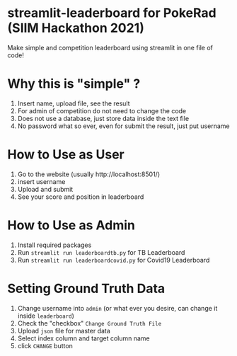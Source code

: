 # streamlit-leaderboard for PokeRad (SIIM Hackathon 2021)
Make simple and competition leaderboard using streamlit in one file of code!

# Why this is "simple" ?
1. Insert name, upload file, see the result
2. For admin of competition do not need to change the code
3. Does not use a database, just store data inside the text file
4. No password what so ever, even for submit the result, just put username

# How to Use as User
1. Go to the website (usually http://localhost:8501/)
2. insert username
3. Upload and submit
4. See your score and position in leaderboard

# How to Use as Admin
1. Install required packages
2. Run `streamlit run leaderboardtb.py`  for TB Leaderboard
3. Run `streamlit run leaderboardcovid.py`  for Covid19 Leaderboard

# Setting Ground Truth Data
1. Change username into `admin` (or what ever you desire, can change it inside `leaderboard`)
2. Check the "checkbox" `Change Ground Truth File`
3. Upload `json` file for master data
4. Select index column and target column name
5. click `CHANGE` button

